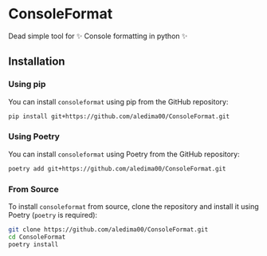 # ConsoleFormat
Dead simple tool for ✨ Console formatting in python ✨

## Installation

### Using pip

You can install `consoleformat` using pip from the GitHub repository:

```sh
pip install git+https://github.com/aledima00/ConsoleFormat.git
```

### Using Poetry

You can install `consoleformat` using Poetry from the GitHub repository:

```sh
poetry add git+https://github.com/aledima00/ConsoleFormat.git
```

### From Source

To install `consoleformat` from source, clone the repository and install it using Poetry (`poetry` is required):

```sh
git clone https://github.com/aledima00/ConsoleFormat.git
cd ConsoleFormat
poetry install
```